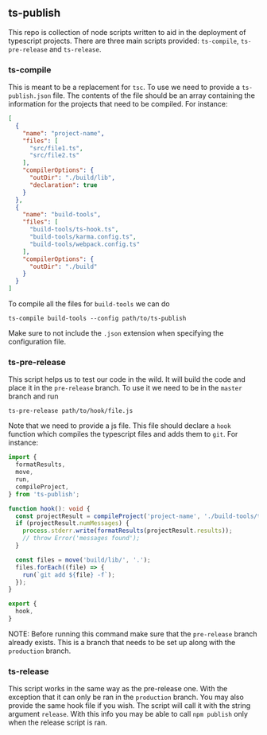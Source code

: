 ## ts-publish

This repo is collection of node scripts written to aid in the deployment of typescript projects.
There are three main scripts provided: `ts-compile`, `ts-pre-release` and `ts-release`.

### ts-compile

This is meant to be a replacement for `tsc`. To use we need to provide a `ts-publish.json` file.
The contents of the file should be an array containing the information for the projects that need
to be compiled. For instance:

```json
[
  {
    "name": "project-name",
    "files": [
      "src/file1.ts",
      "src/file2.ts"
    ],
    "compilerOptions": {
      "outDir": "./build/lib",
      "declaration": true
    }
  },
  {
    "name": "build-tools",
    "files": [
      "build-tools/ts-hook.ts",
      "build-tools/karma.config.ts",
      "build-tools/webpack.config.ts"
    ],
    "compilerOptions": {
      "outDir": "./build"
    }
  }
]
```

To compile all the files for `build-tools` we can do

```
ts-compile build-tools --config path/to/ts-publish
```

Make sure to not include the `.json` extension when specifying the configuration file.

### ts-pre-release

This script helps us to test our code in the wild. It will build the code and place it in the
`pre-release` branch. To use it we need to be in the `master` branch and run

```
ts-pre-release path/to/hook/file.js
```

Note that we need to provide a js file. This file should declare a `hook` function which
compiles the typescript files and adds them to `git`. For instance:

```typescript
import {
  formatResults,
  move,
  run,
  compileProject,
} from 'ts-publish';

function hook(): void {
  const projectResult = compileProject('project-name', './build-tools/ts-publish', true);
  if (projectResult.numMessages) {
    process.stderr.write(formatResults(projectResult.results));
    // throw Error('messages found');
  }

  const files = move('build/lib/', '.');
  files.forEach((file) => {
    run(`git add ${file} -f`);
  });
}

export {
  hook,
}

```

NOTE: Before running this command make sure that the `pre-release` branch already exists. This is
a branch that needs to be set up along with the `production` branch.

### ts-release

This script works in the same way as the pre-release one. With the exception that it can only
be ran in the `production` branch. You may also provide the same hook file if you wish. The script
will call it with the string argument `release`. With this info you may be able to call
`npm publish` only when the release script is ran.
